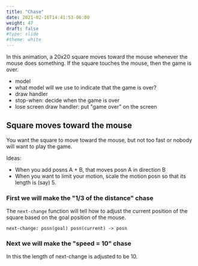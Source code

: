 ```yaml
---
title: "Chase"
date: 2021-02-16T14:41:53-06:00
weight: 47
draft: false
#type: slide
#theme: white
---
```


In this animation, a 20x20 square moves toward the mouse whenever the
mouse does something. If the square touches the mouse, then the game
is over.

* model
* what model will we use to indicate that the game is over?
* draw handler
* stop-when: decide when the game is over
* lose screen draw handler: put "game over" on the screen

## Square moves toward the mouse

You want the square to move toward the mouse, but not too fast or
nobody will want to play the game.

Ideas:

* When you add posns A + B, that moves posn A in direction B
* When you want to limit your motion, scale the motion posn so that
  its length is (say) 5.


### First we will make the "1/3 of the distance" chase

The `next-change` function will tell how to adjust the current
position of the square based on the goal position of the mouse.

    next-change: posn(goal) posn(current) -> posn

### Next we will make the "speed = 10" chase

In this the length of next-change is adjusted to be 10.
